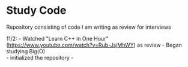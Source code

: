 # Study Code 

Repository consisting of code I am writing as review for interviews 

11/2: 
	 - Watched "Learn C++ in One Hour" (https://www.youtube.com/watch?v=Rub-JsjMhWY) as review 
	 - Began studying Big(O)  
	 - initialized the repository 
	 -  